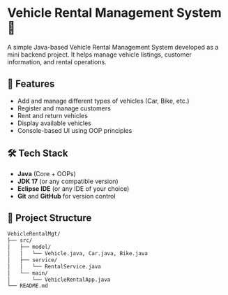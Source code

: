 # Vehicle Rental Management System 🚗

A simple Java-based Vehicle Rental Management System developed as a mini backend project. It helps manage vehicle listings, customer information, and rental operations.

## 📌 Features

- Add and manage different types of vehicles (Car, Bike, etc.)
- Register and manage customers
- Rent and return vehicles
- Display available vehicles
- Console-based UI using OOP principles

## 🛠️ Tech Stack

- **Java** (Core + OOPs)
- **JDK 17** (or any compatible version)
- **Eclipse IDE** (or any IDE of your choice)
- **Git** and **GitHub** for version control

## 📁 Project Structure

```bash
VehicleRentalMgt/
├── src/
│   ├── model/
│   │   └── Vehicle.java, Car.java, Bike.java
│   ├── service/
│   │   └── RentalService.java
│   └── main/
│       └── VehicleRentalApp.java
└── README.md

